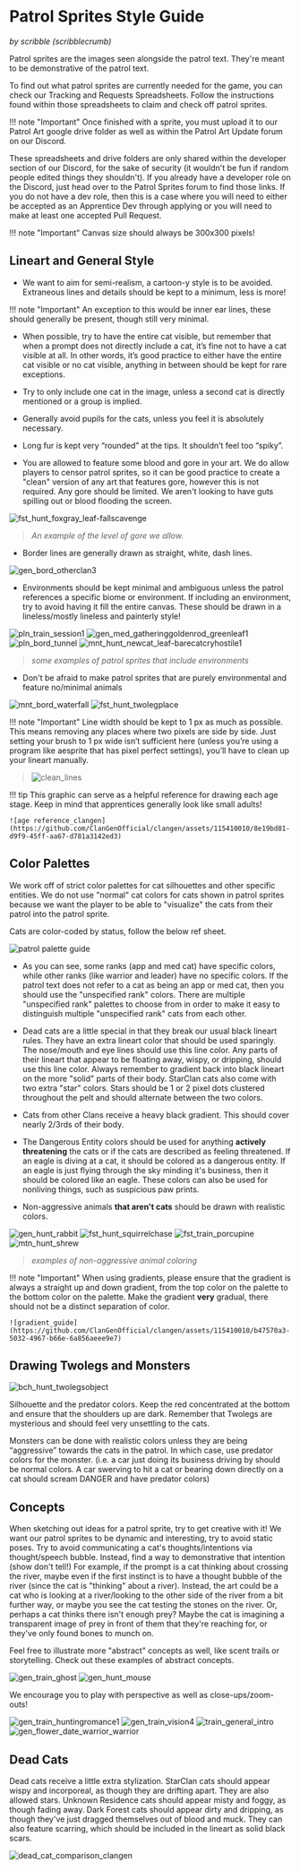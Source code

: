 # Patrol Sprites Style Guide
_by scribble (scribblecrumb)_

Patrol sprites are the images seen alongside the patrol text.  They're meant to be demonstrative of the patrol text.

To find out what patrol sprites are currently needed for the game, you can check our Tracking and Requests Spreadsheets.  Follow the instructions found within those spreadsheets to claim and check off patrol sprites.  

!!! note "Important"
    Once finished with a sprite, you must upload it to our Patrol Art google drive folder as well as within the Patrol Art Update forum on our Discord.

These spreadsheets and drive folders are only shared within the developer section of our Discord, for the sake of security (it wouldn't be fun if random people edited things they shouldn't).  If you already have a developer role on the Discord, just head over to the Patrol Sprites forum to find those links.  If you do not have a dev role, then this is a case where you will need to either be accepted as an Apprentice Dev through applying or you will need to make at least one accepted Pull Request.

!!! note "Important"
    Canvas size should always be 300x300 pixels!

## Lineart and General Style
- We want to aim for semi-realism, a cartoon-y style is to be avoided.  Extraneous lines and details should be kept to a minimum, less is more!  

!!! note "Important"
    An exception to this would be inner ear lines, these should generally be present, though still very minimal.

- When possible, try to have the entire cat visible, but remember that when a prompt does not directly include a cat, it’s fine not to have a cat visible at all. In other words, it’s good practice to either have the entire cat visible or no cat visible, anything in between should be kept for rare exceptions.

- Try to only include one cat in the image, unless a second cat is directly mentioned or a group is implied.

- Generally avoid pupils for the cats, unless you feel it is absolutely necessary.

- Long fur is kept very “rounded” at the tips.  It shouldn’t feel too “spiky”.

- You are allowed to feature some blood and gore in your art.  We do allow players to censor patrol sprites, so it can be good practice to create a "clean" version of any art that features gore, however this is not required.  Any gore should be limited.  We aren't looking to have guts spilling out or blood flooding the screen.
  
![fst_hunt_foxgray_leaf-fallscavenge](https://github.com/ClanGenOfficial/clangen/assets/115410010/7b6e784e-b9b8-4611-9010-ca8f0d227eee)

> _An example of the level of gore we allow._

- Border lines are generally drawn as straight, white, dash lines.

![gen_bord_otherclan3](https://github.com/ClanGenOfficial/clangen/assets/115410010/d45b5d4f-83b7-46a1-bd74-a59a3e6bd380)

- Environments should be kept minimal and ambiguous unless the patrol references a specific biome or environment.  If including an environment, try to avoid having it fill the entire canvas. These should be drawn in a lineless/mostly lineless and painterly style!

![pln_train_session1](https://github.com/ClanGenOfficial/clangen/assets/115410010/9ac2ddb8-3dcf-4a85-be04-f57977fb9aec)
![gen_med_gatheringgoldenrod_greenleaf1](https://github.com/ClanGenOfficial/clangen/assets/115410010/82690ae1-464b-4725-a9cd-827869a2abd5)
![pln_bord_tunnel](https://github.com/ClanGenOfficial/clangen/assets/115410010/d8ffeef5-04ff-4b03-94ca-1a691c3b48e1)
![mnt_hunt_newcat_leaf-barecatcryhostile1](https://github.com/ClanGenOfficial/clangen/assets/115410010/e98d3800-6c1a-49dd-a5d8-be6c6084de63)

> _some examples of patrol sprites that include environments_

- Don't be afraid to make patrol sprites that are purely environmental and feature no/minimal animals

![mnt_bord_waterfall](https://github.com/ClanGenOfficial/clangen/assets/115410010/bd2fb621-b662-4d5a-86aa-f6b92d81868e)
![fst_hunt_twolegplace](https://github.com/ClanGenOfficial/clangen/assets/115410010/79a1b423-1c3e-4843-bd59-a85792c7654b)

!!! note "Important"
    Line width should be kept to 1 px as much as possible.  This means removing any places where two pixels are side by side.  Just setting your brush to 1 px wide isn’t sufficient here (unless you’re using a program like aesprite that has pixel perfect settings), you’ll have to clean up your lineart manually.  
>
> ![clean_lines](https://github.com/ClanGenOfficial/clangen/assets/115410010/bc08929b-c605-476a-8d25-dc4aba291d8b)

!!! tip
    This graphic can serve as a helpful reference for drawing each age stage.  Keep in mind that apprentices generally look like small adults!

    ![age reference_clangen](https://github.com/ClanGenOfficial/clangen/assets/115410010/8e19bd81-d9f9-45ff-aa67-d781a3142ed3)


## Color Palettes 
We work off of strict color palettes for cat silhouettes and other specific entities.  We do not use "normal" cat colors for cats shown in patrol sprites because we want the player to be able to "visualize" the cats from their patrol into the patrol sprite.  

Cats are color-coded by status, follow the below ref sheet.

![patrol palette guide](https://cdn.discordapp.com/attachments/1101278644648812604/1293329474439610399/colorguide.png?ex=676bd52f&is=676a83af&hm=90db524decde87b7c17f096dccf6bebd0c708c450a5cb438301d7504822fb3b4&)

- As you can see, some ranks (app and med cat) have specific colors, while other ranks (like warrior and leader) have no specific colors.  If the patrol text does not refer to a cat as being an app or med cat, then you should use the "unspecified rank" colors.  There are multiple "unspecified rank" palettes to choose from in order to make it easy to distinguish multiple "unspecified rank" cats from each other.

- Dead cats are a little special in that they break our usual black lineart rules.  They have an extra lineart color that should be used sparingly.  The nose/mouth and eye lines should use this line color.  Any parts of their lineart that appear to be floating away, wispy, or dripping, should use this line color.  Always remember to gradient back into black lineart on the more "solid" parts of their body.  StarClan cats also come with two extra "star" colors.  Stars should be 1 or 2 pixel dots clustered throughout the pelt and should alternate between the two colors.

- Cats from other Clans receive a heavy black gradient.  This should cover nearly 2/3rds of their body.

- The Dangerous Entity colors should be used for anything **actively threatening** the cats or if the cats are described as feeling threatened.  If an eagle is diving at a cat, it should be colored as a dangerous entity.  If an eagle is just flying through the sky minding it's business, then it should be colored like an eagle.  These colors can also be used for nonliving things, such as suspicious paw prints.

- Non-aggressive animals **that aren't cats** should be drawn with realistic colors.

![gen_hunt_rabbit](https://github.com/ClanGenOfficial/clangen/assets/115410010/f82cb21e-3623-427e-8236-21d1ffcb9a64)
![fst_hunt_squirrelchase](https://github.com/ClanGenOfficial/clangen/assets/115410010/c2508326-85e5-4de9-98ae-282309ba6ae7)
![fst_train_porcupine](https://github.com/ClanGenOfficial/clangen/assets/115410010/2c2ec383-6ad4-4432-9fc8-e76d832f0830)
![mtn_hunt_shrew](https://github.com/ClanGenOfficial/clangen/assets/115410010/eb6a841c-3e3f-431c-888f-80dbcdffd814)

> _examples of non-aggressive animal coloring_

!!! note "Important"
    When using gradients, please ensure that the gradient is always a straight up and down gradient, from the top color on the palette to the bottom color on the palette.  Make the gradient **very** gradual, there should not be a distinct separation of color.

    ![gradient_guide](https://github.com/ClanGenOfficial/clangen/assets/115410010/b47570a3-5032-4967-b66e-6a856aeee9e7)

## Drawing Twolegs and Monsters

![bch_hunt_twolegsobject](https://github.com/ClanGenOfficial/clangen/assets/115410010/46918615-0250-458e-959b-9e6bcb316c46)

Silhouette and the predator colors.  Keep the red concentrated at the bottom and ensure that the shoulders up are dark. Remember that Twolegs are mysterious and should feel very unsettling to the cats.  

Monsters can be done with realistic colors unless they are being “aggressive” towards the cats in the patrol.  In which case, use predator colors for the monster.  (i.e. a car just doing its business driving by should be normal colors.  A car swerving to hit a cat or bearing down directly on a cat should scream DANGER and have predator colors)


## Concepts
When sketching out ideas for a patrol sprite, try to get creative with it!  We want our patrol sprites to be dynamic and interesting, try to avoid static poses.  Try to avoid communicating a cat's thoughts/intentions via thought/speech bubble.  Instead, find a way to demonstrative that intention (show don't tell!)  For example, if the prompt is a cat thinking about crossing the river, maybe even if the first instinct is to have a thought bubble of the river (since the cat is "thinking" about a river).  Instead, the art could be a cat who is looking at a river/looking to the other side of the river from a bit further way, or maybe you see the cat testing the stones on the river.  Or, perhaps a cat thinks there isn't enough prey? Maybe the cat is imagining a transparent image of prey in front of them that they're reaching for, or they've only found bones to munch on.

Feel free to illustrate more "abstract" concepts as well, like scent trails or storytelling.  Check out these examples of abstract concepts.

![gen_train_ghost](https://github.com/ClanGenOfficial/clangen/assets/115410010/267a171d-c32c-4924-9cbe-dff38bd485da)
![gen_hunt_mouse](https://github.com/ClanGenOfficial/clangen/assets/115410010/ca5ad052-e940-449b-87a6-987808badc2d)

We encourage you to play with perspective as well as close-ups/zoom-outs!  

![gen_train_huntingromance1](https://github.com/ClanGenOfficial/clangen/assets/115410010/a6b5e085-b0da-48bc-bf82-a93f553c706a)
![gen_train_vision4](https://github.com/ClanGenOfficial/clangen/assets/115410010/b7d62043-1539-4791-8589-263f7f1b4050)
![train_general_intro](https://github.com/ClanGenOfficial/clangen/assets/115410010/d4083ab5-6f34-4825-95c6-6afa1b20be75)
![gen_flower_date_warrior_warrior](https://github.com/ClanGenOfficial/clangen/assets/115410010/8986b7f6-1dc8-4578-b6e7-d0fdb77b8d30)


## Dead Cats
Dead cats receive a little extra stylization.  StarClan cats should appear wispy and incorporeal, as though they are drifting apart.  They are also allowed stars.  Unknown Residence cats should appear misty and foggy, as though fading away.  Dark Forest cats should appear dirty and dripping, as though they've just dragged themselves out of blood and muck.  They can also feature scarring, which should be included in the lineart as solid black scars.

![dead_cat_comparison_clangen](https://github.com/ClanGenOfficial/clangen/assets/115410010/1a1e3c89-5a51-4ebd-b0a2-92de5ba68e51)

